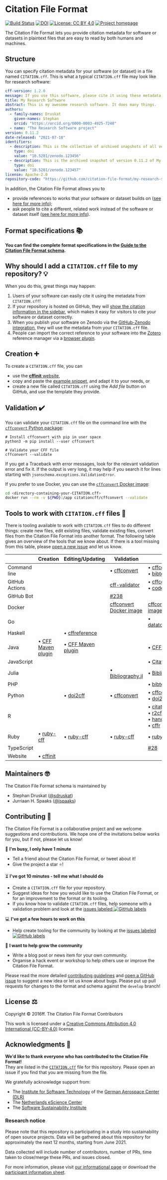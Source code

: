 # Citation File Format

[![Build Status](https://github.com/citation-file-format/citation-file-format/workflows/testing/badge.svg?branch=main)](https://github.com/citation-file-format/citation-file-format/actions/workflows/testing.yml?query=branch%3Amain)
[![DOI](https://zenodo.org/badge/DOI/10.5281/zenodo.1003149.svg)](https://doi.org/10.5281/zenodo.1003149)
[![License: CC BY 4.0](https://img.shields.io/badge/License-CC%20BY%204.0-lightgrey.svg)](https://creativecommons.org/licenses/by/4.0/)
[![Project homepage](https://img.shields.io/badge/Project%20homepage-citation--file--format.github.io-ff0080)](https://citation-file-format.github.io)

The Citation File Format lets you provide citation metadata for software or datasets 
in plaintext files that are easy to read by both humans and machines.

## Structure

You can specify citation metadata for your software (or dataset) in a file named `CITATION.cff`. 
This is what a typical `CITATION.cff` file may look like for research software:

```yaml
cff-version: 1.2.0
message: If you use this software, please cite it using these metadata.
title: My Research Software
abstract: This is my awesome research software. It does many things.
authors:
  - family-names: Druskat
    given-names: Stephan
    orcid: "https://orcid.org/0000-0003-4925-7248"
  - name: "The Research Software project"
version: 0.11.2
date-released: "2021-07-18"
identifiers:
  - description: This is the collection of archived snapshots of all versions of My Research Software
    type: doi
    value: "10.5281/zenodo.123456"
  - description: This is the archived snapshot of version 0.11.2 of My Research Software
    type: doi
    value: "10.5281/zenodo.123457"
license: Apache-2.0
repository-code: "https://github.com/citation-file-format/my-research-software"
```

In addition, the Citation File Format allows you to

- provide references to works that your software or dataset builds on ([see here for more info](schema-guide.md#referencing-other-work));
- ask people to cite a different, related work instead of the software or dataset itself ([see here for more info](schema-guide.md#credit-redirection)).

## Format specifications :books:

**You can find the complete format specifications in the [Guide to the Citation File Format schema](schema-guide.md).**

## Why should I add a `CITATION.cff` file to my repository? :bulb:

When you do this, great things may happen:

1. Users of your software can easily cite it using the metadata from `CITATION.cff`!
2. If your repository is hosted on GitHub, they will [show the citation information in the sidebar](https://docs.github.com/en/github/creating-cloning-and-archiving-repositories/creating-a-repository-on-github/about-citation-files), which makes it easy for visitors to cite your software or dataset correctly.
3. When you publish your software on Zenodo via the [GitHub-Zenodo integration](https://guides.github.com/activities/citable-code/), they will use the metadata from your `CITATION.cff` file.
4. People can import the correct reference to your software into the [Zotero](https://www.zotero.org) reference manager via a [browser plugin](https://www.zotero.org/download/).

## Creation :heavy_plus_sign:

To create a `CITATION.cff` file, you can 

- use the [**cffinit** website](https://citation-file-format.github.io/cff-initializer-javascript/#/),
- copy and paste the [example snippet](#structure), and adapt it to your needs, or
- create a new file called `CITATION.cff` using the *Add file* button on GitHub, and use the template they provide.

## Validation :heavy_check_mark:

You can validate your `CITATION.cff` file on the command line with the [`cffconvert` Python package](https://pypi.org/project/cffconvert/):

```shell
# Install cffconvert with pip in user space
python3 -m pip install --user cffconvert

# Validate your CFF file
cffconvert --validate
```

If you get a Traceback with error messages, look for the relevant validation error and fix it.
If the output is very long, it may help if you search it for lines starting with `jsonschema.exceptions.ValidationError`.

If you prefer to use Docker, you can use the [`cffconvert` Docker image](https://hub.docker.com/r/citationcff/cffconvert):

```bash
cd <directory-containing-your-CITATION.cff>
docker run --rm -v ${PWD}:/app citationcff/cffconvert --validate
```

<!-- Later, this should link to tutorials -->

## Tools to work with `CITATION.cff` files :wrench:

There is tooling available to work with `CITATION.cff` files to do different things:
create new files, edit existing files, validate existing files, convert files from the Citation File Format into another format.
The following table gives an overview of the tools that we know about. If there is a tool missing from this table, please [open a new issue](https://github.com/citation-file-format/citation-file-format/issues/new/choose) and let us know.

|                | Creation                                                                        | Editing/Updating                                                    | Validation                                                                      | Conversion                                                                                                                                                       |
| -------------- | ------------------------------------------------------------------------------- | ------------------------------------------------------------------- | ------------------------------------------------------------------------------- | ---------------------------------------------------------------------------------------------------------------------------------------------------------------- |
| Command line   |                                                                                 |                                                                     | • [cffconvert](#validation-heavy_check_mark)                                    | • [cffconvert](https://pypi.org/project/cffconvert/)<br> • [bibtex-to-cff](https://github.com/monperrus/bibtexbrowser/)                                          |
| GitHub Actions |                                                                                 |                                                                     | [cff-validator](https://github.com/marketplace/actions/cff-validator)           | • [cffconvert](https://github.com/marketplace/actions/cffconvert)<br>• [codemeta2cff](https://github.com/caltechlibrary/codemeta2cff)                            |
| GitHub Bot     |                                                                                 |                                                                     | [#238](https://github.com/citation-file-format/citation-file-format/issues/238) |                                                                                                                                                                  |
| Docker         |                                                                                 |                                                                     | [cffconvert Docker image](#validation-heavy_check_mark)                         | [cffconvert Docker image](https://hub.docker.com/r/citationcff/cffconvert)                                                                                       |
| Go             |                                                                                 |                                                                     |                                                                                 | • [datatools/codemeta2cff](https://github.com/caltechlibrary/datatools/)                                                                                         |
| Haskell        |                                                                                 | • [cffreference](https://github.com/kevinmatthes/cffreference)      |                                                                                 |                                                                                                                                                                  |
| Java           | • [CFF Maven plugin](https://github.com/hexatomic/cff-maven-plugin)             | • [CFF Maven plugin](https://github.com/hexatomic/cff-maven-plugin) |                                                                                 | • [CFF Maven plugin](https://github.com/hexatomic/cff-maven-plugin)                                                                                              |
| JavaScript     |                                                                                 |                                                                     |                                                                                 | • [Citation.js](https://citation.js.org/) [plugin](https://www.npmjs.com/package/@citation-js/plugin-software-formats)                                           |
| Julia          |                                                                                 |                                                                     | • [Bibliography.jl](https://github.com/Humans-of-Julia/Bibliography.jl)                    | • [Bibliography.jl](https://github.com/Humans-of-Julia/Bibliography.jl)                                                                             |
| PHP            |                                                                                 |                                                                     |                                                                                 | • [bibtex-to-cff](https://github.com/monperrus/bibtexbrowser/)                                                                                                   |
| Python         |                                                                                 | • [doi2cff](https://github.com/citation-file-format/doi2cff)        | • [cffconvert](#validation-heavy_check_mark)                                    | • [cffconvert](https://github.com/citation-file-format/cff-converter-python)<br>• [doi2cff](https://github.com/citation-file-format/doi2cff)                     |
| R              |                                                                                 |                                                                     |                                                                                 | • [citation](https://cran.r-project.org/web/packages/citation/)<br>• [r2cff](https://github.com/ocbe-uio/RCFF)<br>• [handlr](https://github.com/ropensci/handlr)<br>• [cffr](https://CRAN.R-project.org/package=cffr) |
| Ruby           | • [ruby-cff](https://github.com/citation-file-format/ruby-cff)                  | • [ruby-cff](https://github.com/citation-file-format/ruby-cff)      | • [ruby-cff](https://github.com/citation-file-format/ruby-cff)                  | • [ruby-cff](https://github.com/citation-file-format/ruby-cff)                                                                                                   |
| TypeScript     |                                                                                 |                                                                     |                                                                                 | [#28](https://github.com/citation-file-format/citation-file-format/issues/28#issuecomment-892105342)                                                             |
| Website        | • [cffinit](https://citation-file-format.github.io/cff-initializer-javascript/) |                                                                     |                                                                                 |                                                                                                                                                                  |

## Maintainers :nerd_face:

The Citation File Format schema is maintained by

- Stephan Druskat ([@sdruskat](https://github.com/sdruskat/))
- Jurriaan H. Spaaks ([@jspaaks](https://github.com/jspaaks/))

## Contributing :handshake:

The Citation File Format is a collaborative project and we welcome suggestions and contributions. We hope one of the invitations below works for you, but if not, please let us know!

:running: **I'm busy, I only have 1 minute**
- Tell a friend about the Citation File Format, or tweet about it!
- Give the project a star :star:!

:hourglass_flowing_sand: **I've got 10 minutes - tell me what I should do**
- Create a `CITATION.cff` file for your repository.
- Suggest ideas for how you would like to use the Citation File Format, or for an improvement to the format or its tooling.
- If you know how to validate `CITATION.cff` files, help someone with a validation problem and look at the [issues labeled ![GitHub labels](https://img.shields.io/github/labels/citation-file-format/citation-file-format/validation)](https://github.com/citation-file-format/citation-file-format/issues?q=is%3Aopen+is%3Aissue+label%3A%22help+wanted%22+label%3Avalidation)

:computer: **I've got a few hours to work on this**
- Help create tooling for the community by looking at the [issues labeled ![GitHub labels](https://img.shields.io/github/labels/citation-file-format/citation-file-format/tooling)](https://github.com/citation-file-format/citation-file-format/issues?q=is%3Aopen+is%3Aissue+label%3A%22help+wanted%22+label%3Atooling)

:tada: **I want to help grow the community**
- Write a blog post or news item for your own community.
- Organise a hack event or workshop to help others use or improve the Citation File Format.

Please read the more detailed [contributing guidelines](CONTRIBUTING.md) and [open a GitHub issue](https://github.com/citation-file-format/citation-file-format/issues) to suggest a new idea or let us know about bugs. Please put up pull requests for changes to the format and schema against the `develop` branch!

## License :balance_scale:

Copyright © 2016ff. The Citation File Format Contributors

This work is licensed under a [Creative Commons Attribution 4.0 International (CC-BY-4.0)](https://creativecommons.org/licenses/by/4.0/legalcode) license.

## Acknowledgments :pray:

**We'd like to thank everyone who has contributed to the Citation File Format!**  
They are listed in the [`CITATION.cff`](CITATION.cff) file for this repository. Please open an issue if you find that you are missing from the file.

We gratefully acknowledge support from:

- The [Institute for Software Technology](https://www.dlr.de/sc/en/desktopdefault.aspx/) of the [German Aerospace Center (DLR)](https://www.dlr.de/en/)
- The [Netherlands eScience Center](https://www.esciencecenter.nl/)
- The [Software Sustainability Institute](https://software.ac.uk/)

### Research notice
Please note that this repository is participating in a study into sustainability
of open source projects. Data will be gathered about this repository for
approximately the next 12 months, starting from June 2021.

Data collected will include number of contributors, number of PRs, time taken to
close/merge these PRs, and issues closed.

For more information, please visit
[our informational page](https://sustainable-open-science-and-software.github.io/) or download the [participant information sheet](https://sustainable-open-science-and-software.github.io/assets/PIS_sustainable_software.pdf).
